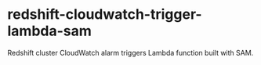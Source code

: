 # redshift-cloudwatch-trigger-lambda-sam
Redshift cluster CloudWatch alarm triggers Lambda function built with SAM.
